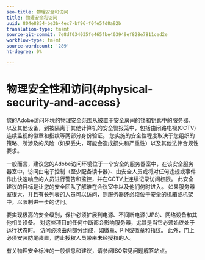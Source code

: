 ```yaml
---
seo-title: 物理安全和访问
title: 物理安全和访问
uuid: 804e8854-be3b-4ec7-bf96-f0fe5fd8a92b
translation-type: tm+mt
source-git-commit: 7e8df034035fe465fbe403949ef828e7811ced2e
workflow-type: tm+mt
source-wordcount: '289'
ht-degree: 0%

---
```



# 物理安全性和访问{#physical-security-and-access}

您的Adobe访问环境的物理安全范围从被置于安全房间的锁和钥匙中的服务器，以及其他设备，到被隔离于其他计算机的安全警报笼中，包括由闭路电视(CCTV)连续监视的徽章和指纹等两部分身份验证。 您实施的安全性程度取决于您组织的策略、所涉及的风险（如果丢失，可能会造成损失和严重性）以及其他法律合规性要求。

一般而言，建议您的Adobe访问环境位于一个安全的服务器室中，在该安全服务器室中，访问由电子控制（至少配备读卡器）、由安全人员或将对任何违规或事件作出快速响应的人员进行警告和监控，并在CCTV上连续记录访问权限。 此安全建议的目标是让您的安全团队了解谁在会议室中以及他们何时进入。 如果服务器室很大，并且有长列表的人员可以访问，则服务器还必须位于安全的机箱或机架中，以限制进一步的访问。

要实现极高的安全级别，保护必须扩展到电源、不间断电源(UPS)、网络设备和其他相关设备。 对这些项目的任何中断都会影响服务器，尤其是当它必须始终处于运行状态时。 访问必须由两部分组成，如徽章、PIN或徽章和指纹。 此外，门上必须安装防尾装置，防止授权人员带来未经授权的人。

有关物理安全标准的一般信息和建议，请参阅ISO常见问题解答站点。
